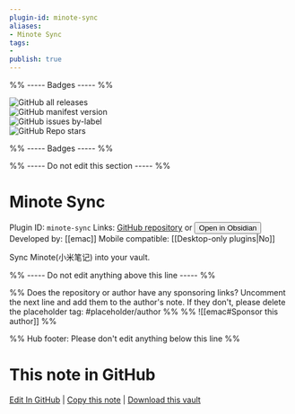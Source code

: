 ```yaml
---
plugin-id: minote-sync
aliases:
- Minote Sync
tags: 
- 
publish: true
---
```


%% ----- Badges ----- %%

![GitHub all releases](https://img.shields.io/github/downloads/emac/obsidian-minote-plugin/total?color=573E7A&logo=github&style=for-the-badge)   
![GitHub manifest version](https://img.shields.io/github/manifest-json/v/emac/obsidian-minote-plugin?color=573E7A&logo=github&style=for-the-badge)   
![GitHub issues by-label](https://img.shields.io/github/issues/emac/obsidian-minote-plugin/help%20wanted?color=573E7A&logo=github&style=for-the-badge)   
![GitHub Repo stars](https://img.shields.io/github/stars/emac/obsidian-minote-plugin?color=573E7A&logo=github&style=for-the-badge)

%% ----- Badges ----- %%

%% ----- Do not edit this section ----- %%

# Minote Sync

Plugin ID: `minote-sync`
Links: [GitHub repository](https://github.com/emac/obsidian-minote-plugin) or [<button id=HH>Open in Obsidian</button>](obsidian://show-plugin?id=minote-sync)
Developed by: [[emac]]
Mobile compatible: [[Desktop-only plugins|No]]

Sync Minote(小米笔记) into your vault.

%% ----- Do not edit anything above this line ----- %% 

%% Does the repository or author have any sponsoring links? Uncomment the next line and add them to the author's note. If they don't, please delete the placeholder tag: #placeholder/author %%
%% ![[emac#Sponsor this author]] %%

%% Hub footer: Please don't edit anything below this line %%

# This note in GitHub

<span class="git-footer">[Edit In GitHub](https://github.dev/obsidian-community/obsidian-hub/blob/main/02%20-%20Community%20Expansions/02.05%20All%20Community%20Expansions/Plugins/minote-sync.md "git-hub-edit-note") | [Copy this note](https://raw.githubusercontent.com/obsidian-community/obsidian-hub/main/02%20-%20Community%20Expansions/02.05%20All%20Community%20Expansions/Plugins/minote-sync.md "git-hub-copy-note") | [Download this vault](https://github.com/obsidian-community/obsidian-hub/archive/refs/heads/main.zip "git-hub-download-vault") </span>
